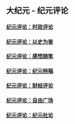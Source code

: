 ## 大纪元 - 纪元评论

#### [纪元评论：时政评论](indexes/nsc1025/README.md?05160330)
#### [纪元评论：以史为鉴](indexes/nsc1028/README.md?05160330)
#### [纪元评论：感悟随笔](indexes/nsc1035/README.md?05160330)
#### [纪元评论：纪元特稿](indexes/nsc424/README.md?05160330)
#### [纪元评论：财经评论](indexes/nsc1026/README.md?05160330)
#### [纪元评论：自由广场](indexes/nsc993/README.md?05160330)
#### [纪元评论：纪元社论](indexes/nsc422/README.md?05160330)
